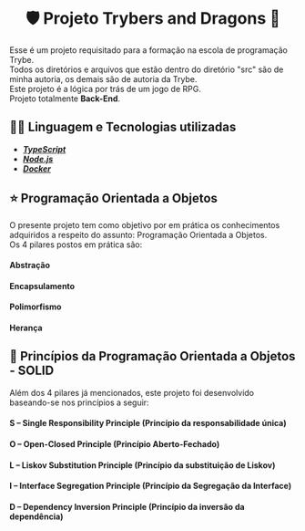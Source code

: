 # <div align="center">🛡 Projeto Trybers and Dragons 🐲</div>
Esse é um projeto requisitado para a formação na escola de programação Trybe.<br/>
Todos os diretórios e arquivos que estão dentro do diretório "src" são de minha autoria, os demais são de autoria da Trybe.<br/>
Este projeto é a lógica por trás de um jogo de RPG.<br/>
Projeto totalmente <b>Back-End</b>.

## 👨‍💻 Linguagem e Tecnologias utilizadas
- <i><b>[TypeScript](https://www.typescriptlang.org/)</b></i><br/>
- <i><b>[Node.js](https://nodejs.org/en)</b></i><br/>
- <i><b>[Docker](https://www.docker.com/)</b></i><br/>

## ⭐ Programação Orientada a Objetos
O presente projeto tem como objetivo por em prática os conhecimentos adquiridos a respeito do assunto: Programação Orientada a Objetos.<br/>
Os 4 pilares postos em prática são:<br/>
#### Abstração<br/>
#### Encapsulamento<br/>
#### Polimorfismo<br/>
#### Herança

## 🧠 Princípios da Programação Orientada a Objetos - SOLID
Além dos 4 pilares já mencionados, este projeto foi desenvolvido baseando-se nos princípios a seguir:
#### S – Single Responsibility Principle (Princípio da responsabilidade única)
#### O – Open-Closed Principle (Princípio Aberto-Fechado)
#### L – Liskov Substitution Principle (Princípio da substituição de Liskov)
#### I – Interface Segregation Principle (Princípio da Segregação da Interface)
#### D – Dependency Inversion Principle (Princípio da inversão da dependência)


